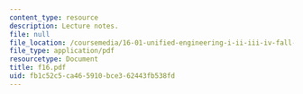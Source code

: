 ```yaml
---
content_type: resource
description: Lecture notes.
file: null
file_location: /coursemedia/16-01-unified-engineering-i-ii-iii-iv-fall-2005-spring-2006/fb1c52c5ca465910bce362443fb538fd_f16.pdf
file_type: application/pdf
resourcetype: Document
title: f16.pdf
uid: fb1c52c5-ca46-5910-bce3-62443fb538fd
---
```

